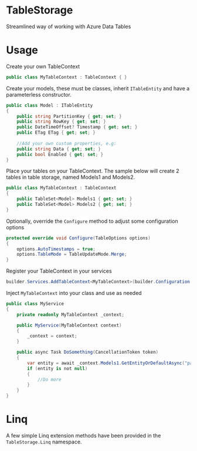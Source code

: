 ﻿# TableStorage
Streamlined way of working with Azure Data Tables

# Usage

Create your own TableContext

```csharp
public class MyTableContext : TableContext { }
```

Create your models, these must be classes, inherit `ITableEntity` and have a parameterless constructor.

```csharp
public class Model : ITableEntity
{
    public string PartitionKey { get; set; }
    public string RowKey { get; set; }
    public DateTimeOffset? Timestamp { get; set; }
    public ETag ETag { get; set; }
    
    //Add your own custom properties, e.g:
    public string Data { get; set; }
    public bool Enabled { get; set; }
}
```

Place your tables on your TableContext. The sample below will create 2 tables in table storage, named Models1 and Models2.

```csharp
public class MyTableContext : TableContext
{
    public TableSet<Model> Models1 { get; set; }    
    public TableSet<Model> Models2 { get; set; }
}
```

Optionally, override the `Configure` method to adjust some configuration options

```csharp
protected override void Configure(TableOptions options)
{
    options.AutoTimestamps = true;
    options.TableMode = TableUpdateMode.Merge;
}
```

Register your TableContext in your services

```csharp
builder.Services.AddTableContext<MyTableContext>(builder.Configuration.GetConnectionString("MyConnectionString"));
```

Inject `MyTableContext` into your class and use as needed

```csharp
public class MyService
{
    private readonly MyTableContext _context;

    public MyService(MyTableContext context)
    {
        _context = context;
    }

    public async Task DoSomething(CancellationToken token)
    {
        var entity = await _context.Models1.GetEntityOrDefaultAsync("partitionKey", "rowKey", token);
        if (entity is not null)
        {
            //Do more
        }
    }
}
```

# Linq

A few simple Linq extension methods have been provided in the `TableStorage.Linq` namespace.